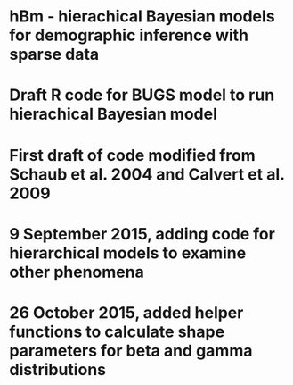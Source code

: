# hBm - hierachical Bayesian models for demographic inference with sparse data

# Draft R code for BUGS model to run hierachical Bayesian model
# First draft of code modified from Schaub et al. 2004 and Calvert et al. 2009

# 9 September 2015, adding code for hierarchical models to examine other phenomena

# 26 October 2015, added helper functions to calculate shape parameters for beta and gamma distributions
